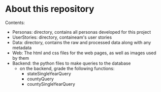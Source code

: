 # About this repository

Contents:
- Personas: directory, contains all personas developed for this project
- UserStories: directory, containeam's user stories
- Data: directory, contains the raw and processed data along with any metadata
- Web: The html and css files for the web pages, as well as images used by them
- Backend: the python files to make queries to the database
  - on the backend, grade the following functions:
    - stateSingleYearQuery
    - countyQuery
    - countySingleYearQuery
